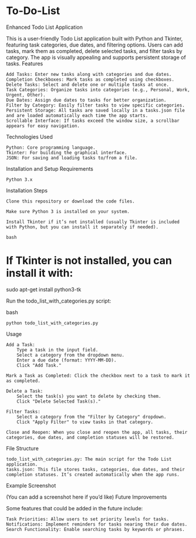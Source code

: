 # To-Do-List
Enhanced Todo List Application

This is a user-friendly Todo List application built with Python and Tkinter, featuring task categories, due dates, and filtering options. Users can add tasks, mark them as completed, delete selected tasks, and filter tasks by category. The app is visually appealing and supports persistent storage of tasks.
Features

    Add Tasks: Enter new tasks along with categories and due dates.
    Completion Checkboxes: Mark tasks as completed using checkboxes.
    Delete Tasks: Select and delete one or multiple tasks at once.
    Task Categories: Organize tasks into categories (e.g., Personal, Work, Urgent, Other).
    Due Dates: Assign due dates to tasks for better organization.
    Filter by Category: Easily filter tasks to view specific categories.
    Persistent Storage: All tasks are saved locally in a tasks.json file and are loaded automatically each time the app starts.
    Scrollable Interface: If tasks exceed the window size, a scrollbar appears for easy navigation.

Technologies Used

    Python: Core programming language.
    Tkinter: For building the graphical interface.
    JSON: For saving and loading tasks to/from a file.

Installation and Setup
Requirements

    Python 3.x

Installation Steps

    Clone this repository or download the code files.

    Make sure Python 3 is installed on your system.

    Install Tkinter if it’s not installed (usually Tkinter is included with Python, but you can install it separately if needed).

    bash

# If Tkinter is not installed, you can install it with:
sudo apt-get install python3-tk

Run the todo_list_with_categories.py script:

bash

    python todo_list_with_categories.py

Usage

    Add a Task:
        Type a task in the input field.
        Select a category from the dropdown menu.
        Enter a due date (format: YYYY-MM-DD).
        Click "Add Task."

    Mark a Task as Completed: Click the checkbox next to a task to mark it as completed.

    Delete a Task:
        Select the task(s) you want to delete by checking them.
        Click "Delete Selected Task(s)."

    Filter Tasks:
        Select a category from the "Filter by Category" dropdown.
        Click "Apply Filter" to view tasks in that category.

    Close and Reopen: When you close and reopen the app, all tasks, their categories, due dates, and completion statuses will be restored.

File Structure

    todo_list_with_categories.py: The main script for the Todo List application.
    tasks.json: This file stores tasks, categories, due dates, and their completion statuses. It’s created automatically when the app runs.

Example Screenshot

(You can add a screenshot here if you’d like)
Future Improvements

Some features that could be added in the future include:

    Task Priorities: Allow users to set priority levels for tasks.
    Notifications: Implement reminders for tasks nearing their due dates.
    Search Functionality: Enable searching tasks by keywords or phrases.
